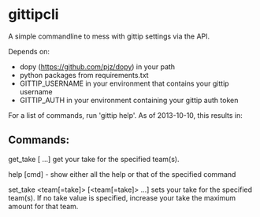 
gittipcli
=========

A simple commandline to mess with gittip settings via the API.

Depends on: 
  * dopy (https://github.com/pjz/dopy) in your path
  * python packages from requirements.txt
  * GITTIP_USERNAME in your environment that contains your gittip username
  * GITTIP_AUTH in your environment containing your gittip auth token

For a list of commands, run 'gittip help'.  As of 2013-10-10, this results
in:

Commands:
--------
get_take <team> [<team> ...]
    get your take for the specified team(s).

help [cmd] - show either all the help or that of the specified command

set_take <team[=take]> [<team[=take]> ...]
    sets your take for the specified team(s).  If no take value is specified,
    increase your take the maximum amount for that team.

